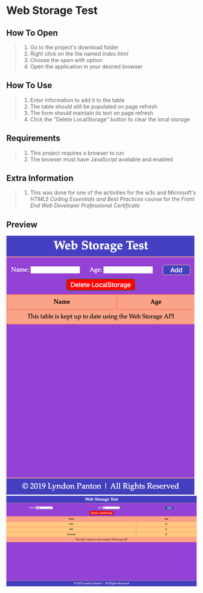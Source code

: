 # Web Storage Test

## How To Open
> 1. Go to the project's download folder
> 2. Right click on the file named _index.html_
> 3. Choose the _open with_ option
> 4. Open the application in your desired browser

## How To Use
> 1. Enter information to add it to the table
> 2. The table should still be populated on page refresh
> 3. The form should maintain its text on page refresh
> 4. Click the "Delete LocalStorage" button to clear the local storage

## Requirements
> 1. This project requires a browser to run
> 2. The browser must have JavaScript available and enabled

## Extra Information
> 1. This was done for one of the activities for the w3c and Microsoft's *HTML5 Coding Essentials and Best Practices* course for the *Front End Web Developer Professional Certificate*

## Preview
![Screenshot 1](./img/screenshot1.png)
![Screenshot 2](./img/screenshot2.png)